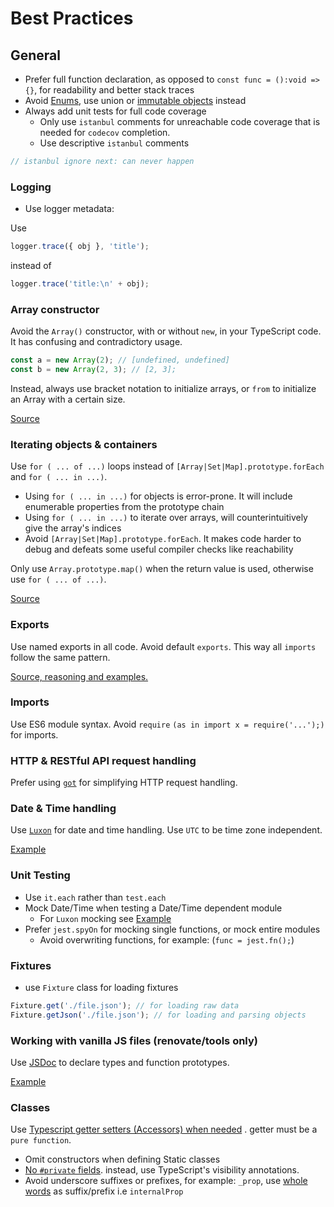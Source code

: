 # Best Practices

## General

- Prefer full function declaration, as opposed to `const func = ():void => {}`, for readability and better stack traces
- Avoid [Enums](https://github.com/renovatebot/renovate/issues/13743), use union
  or [immutable objects](https://github.com/renovatebot/renovate/blob/5043379847818ac1fa71ff69c098451975e95710/lib/modules/versioning/pep440/range.ts#L8-L20) instead
- Always add unit tests for full code coverage
  - Only use `istanbul` comments for unreachable code coverage that is needed for `codecov` completion.
  - Use descriptive `istanbul` comments

```js
// istanbul ignore next: can never happen
```

### Logging

- Use logger metadata:

Use

```js
logger.trace({ obj }, 'title');
```

instead of

```js
logger.trace('title:\n' + obj);
```

### Array constructor

Avoid the `Array()` constructor, with or without `new`, in your TypeScript code.
It has confusing and contradictory usage.

```js
const a = new Array(2); // [undefined, undefined]
const b = new Array(2, 3); // [2, 3];
```

Instead, always use bracket notation to initialize arrays, or `from` to initialize an Array with a certain size.

[Source](https://google.github.io/styleguide/tsguide.html#array-constructor)

### Iterating objects & containers

Use `for ( ... of ...)` loops instead of `[Array|Set|Map].prototype.forEach` and `for ( ... in ...)`.

- Using `for ( ... in ...)` for objects is error-prone. It will include enumerable properties from the prototype chain
- Using `for ( ... in ...)` to iterate over arrays, will counterintuitively give the array's indices
- Avoid `[Array|Set|Map].prototype.forEach`. It makes code harder to debug and defeats some useful compiler checks like
  reachability

Only use `Array.prototype.map()` when the return value is used, otherwise use `for ( ... of ...)`.

[Source](https://google.github.io/styleguide/tsguide.html#iterating-objects)

### Exports

Use named exports in all code.
Avoid default `exports`.
This way all `imports` follow the same pattern.

[Source, reasoning and examples.](https://google.github.io/styleguide/tsguide.html#exports)

### Imports

Use ES6 module syntax.
Avoid `require` `(as in import x = require('...');)` for imports.

### HTTP & RESTful API request handling

Prefer using [`got`](https://www.npmjs.com/package/got) for simplifying HTTP request handling.

### Date & Time handling

Use [`Luxon`](https://www.npmjs.com/package/luxon) for date and time handling.
Use `UTC` to be time zone independent.

[Example](https://github.com/renovatebot/renovate/blob/5043379847818ac1fa71ff69c098451975e95710/lib/modules/versioning/distro.ts#L133-L134)

### Unit Testing

- Use `it.each` rather than `test.each`
- Mock Date/Time when testing a Date/Time dependent module
  - For `Luxon` mocking see [Example](https://github.com/renovatebot/renovate/blob/5043379847818ac1fa71ff69c098451975e95710/lib/modules/versioning/distro.spec.ts#L7-L10)
- Prefer `jest.spyOn` for mocking single functions, or mock entire modules
  - Avoid overwriting functions, for example: (`func = jest.fn();`)

### Fixtures

- use `Fixture` class for loading fixtures

```js
Fixture.get('./file.json'); // for loading raw data
Fixture.getJson('./file.json'); // for loading and parsing objects
```

### Working with vanilla JS files (renovate/tools only)

Use [JSDoc](https://jsdoc.app/index.html) to declare types and function prototypes.

[Example](https://github.com/renovatebot/renovate/blob/5043379847818ac1fa71ff69c098451975e95710/tools/distro-json-generate.mjs#L7-L17)

### Classes

Use [Typescript getter setters (Accessors) when needed](https://google.github.io/styleguide/tsguide.html#properties-used-outside-of-class-lexical-scope)
. getter must be a `pure function`.

- Omit constructors when defining Static classes
- [No `#private` fields](https://google.github.io/styleguide/tsguide.html#private-fields). instead, use TypeScript's
  visibility annotations.
- Avoid underscore suffixes or prefixes, for example: `_prop`, use [whole words](https://google.github.io/styleguide/tsguide.html#properties-used-outside-of-class-lexical-scope) as
  suffix/prefix i.e `internalProp`
